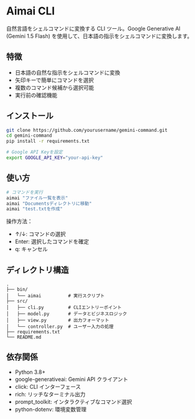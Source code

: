 # Aimai CLI

自然言語をシェルコマンドに変換する CLI ツール。Google Generative AI (Gemini 1.5 Flash) を使用して、日本語の指示をシェルコマンドに変換します。

## 特徴

- 日本語の自然な指示をシェルコマンドに変換
- 矢印キーで簡単にコマンドを選択
- 複数のコマンド候補から選択可能
- 実行前の確認機能

## インストール

```bash
git clone https://github.com/yourusername/gemini-command.git
cd gemini-command
pip install -r requirements.txt

# Google API Keyを設定
export GOOGLE_API_KEY="your-api-key"
```

## 使い方

```bash
# コマンドを実行
aimai "ファイル一覧を表示"
aimai "Documentsディレクトリに移動"
aimai "test.txtを作成"
```

操作方法：

- ↑/↓: コマンドの選択
- Enter: 選択したコマンドを確定
- q: キャンセル

## ディレクトリ構造

```
.
├── bin/
│   └── aimai          # 実行スクリプト
├── src/
│   ├── cli.py         # CLIエントリーポイント
│   ├── model.py       # データとビジネスロジック
│   ├── view.py        # 出力フォーマット
│   └── controller.py  # ユーザー入力の処理
├── requirements.txt
└── README.md
```

## 依存関係

- Python 3.8+
- google-generativeai: Gemini API クライアント
- click: CLI インターフェース
- rich: リッチなターミナル出力
- prompt_toolkit: インタラクティブなコマンド選択
- python-dotenv: 環境変数管理

